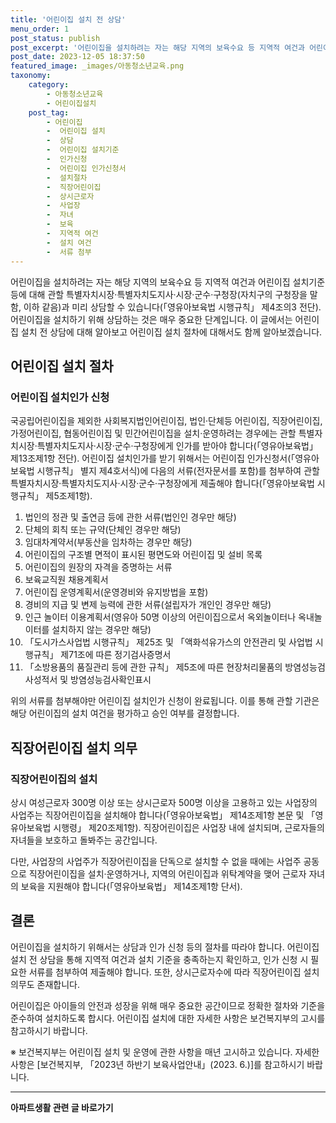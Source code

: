```yaml
---
title: '어린이집 설치 전 상담'
menu_order: 1
post_status: publish
post_excerpt: '어린이집을 설치하려는 자는 해당 지역의 보육수요 등 지역적 여건과 어린이집 설치기준 등에 대해 관할 특별자치시장 특별자치도지사 시장 군수 구청장 자치구의 구청장을 말함, 이하 같음 과 미리 상담할 수 있습니다  영유아보육법 시행규칙  제4조의3 전단 . 어린이집을 설치하기 위해 상담하는 것은 매우 중요한 단계입니다. 이 글에서는 어린이집 설치 전 상담에 대해 알아보고 어린이집 설치 절차에 대해서도 함께 알아보겠습니다.'
post_date: 2023-12-05 18:37:50
featured_image: _images/아동청소년교육.png
taxonomy:
    category:
        - 아동청소년교육
        - 어린이집설치
    post_tag:
        - 어린이집
        -  어린이집 설치
        -  상담
        -  어린이집 설치기준
        -  인가신청
        -  어린이집 인가신청서
        -  설치절차
        -  직장어린이집
        -  상시근로자
        -  사업장
        -  자녀
        -  보육
        -  지역적 여건
        -  설치 여건
        -  서류 첨부
---
```



어린이집을 설치하려는 자는 해당 지역의 보육수요 등 지역적 여건과 어린이집 설치기준 등에 대해 관할 특별자치시장·특별자치도지사·시장·군수·구청장(자치구의 구청장을 말함, 이하 같음)과 미리 상담할 수 있습니다(「영유아보육법 시행규칙」 제4조의3 전단). 어린이집을 설치하기 위해 상담하는 것은 매우 중요한 단계입니다. 이 글에서는 어린이집 설치 전 상담에 대해 알아보고 어린이집 설치 절차에 대해서도 함께 알아보겠습니다.

## 어린이집 설치 절차

### 어린이집 설치인가 신청

국공립어린이집을 제외한 사회복지법인어린이집, 법인·단체등 어린이집, 직장어린이집, 가정어린이집, 협동어린이집 및 민간어린이집을 설치·운영하려는 경우에는 관할 특별자치시장·특별자치도지사·시장·군수·구청장에게 인가를 받아야 합니다(「영유아보육법」 제13조제1항 전단). 어린이집 설치인가를 받기 위해서는 어린이집 인가신청서(「영유아보육법 시행규칙」 별지 제4호서식)에 다음의 서류(전자문서를 포함)를 첨부하여 관할 특별자치시장·특별자치도지사·시장·군수·구청장에게 제출해야 합니다(「영유아보육법 시행규칙」 제5조제1항).

1. 법인의 정관 및 출연금 등에 관한 서류(법인인 경우만 해당)
2. 단체의 회칙 또는 규약(단체인 경우만 해당)
3. 임대차계약서(부동산을 임차하는 경우만 해당)
4. 어린이집의 구조별 면적이 표시된 평면도와 어린이집 및 설비 목록
5. 어린이집의 원장의 자격을 증명하는 서류
6. 보육교직원 채용계획서
7. 어린이집 운영계획서(운영경비와 유지방법을 포함)
8. 경비의 지급 및 변제 능력에 관한 서류(설립자가 개인인 경우만 해당)
9. 인근 놀이터 이용계획서(영유아 50명 이상의 어린이집으로서 옥외놀이터나 옥내놀이터를 설치하지 않는 경우만 해당)
10. 「도시가스사업법 시행규칙」 제25조 및 「액화석유가스의 안전관리 및 사업법 시행규칙」 제71조에 따른 정기검사증명서
11. 「소방용품의 품질관리 등에 관한 규칙」 제5조에 따른 현장처리물품의 방염성능검사성적서 및 방염성능검사확인표시

위의 서류를 첨부해야만 어린이집 설치인가 신청이 완료됩니다. 이를 통해 관할 기관은 해당 어린이집의 설치 여건을 평가하고 승인 여부를 결정합니다.

## 직장어린이집 설치 의무

### 직장어린이집의 설치

상시 여성근로자 300명 이상 또는 상시근로자 500명 이상을 고용하고 있는 사업장의 사업주는 직장어린이집을 설치해야 합니다(「영유아보육법」 제14조제1항 본문 및 「영유아보육법 시행령」 제20조제1항). 직장어린이집은 사업장 내에 설치되며, 근로자들의 자녀들을 보호하고 돌봐주는 공간입니다. 

다만, 사업장의 사업주가 직장어린이집을 단독으로 설치할 수 없을 때에는 사업주 공동으로 직장어린이집을 설치·운영하거나, 지역의 어린이집과 위탁계약을 맺어 근로자 자녀의 보육을 지원해야 합니다(「영유아보육법」 제14조제1항 단서).

## 결론

어린이집을 설치하기 위해서는 상담과 인가 신청 등의 절차를 따라야 합니다. 어린이집 설치 전 상담을 통해 지역적 여건과 설치 기준을 충족하는지 확인하고, 인가 신청 시 필요한 서류를 첨부하여 제출해야 합니다. 또한, 상시근로자수에 따라 직장어린이집 설치 의무도 존재합니다.

어린이집은 아이들의 안전과 성장을 위해 매우 중요한 공간이므로 정확한 절차와 기준을 준수하여 설치하도록 합시다. 어린이집 설치에 대한 자세한 사항은 보건복지부의 고시를 참고하시기 바랍니다.

※ 보건복지부는 어린이집 설치 및 운영에 관한 사항을 매년 고시하고 있습니다. 자세한 사항은 [보건복지부, 「2023년 하반기 보육사업안내」(2023. 6.)]를 참고하시기 바랍니다.
<!-- wp:separator -->
<hr class="wp-block-separator has-alpha-channel-opacity"/>
<!-- /wp:separator -->

<!-- wp:group {"backgroundColor":"base","layout":{"type":"constrained"}} -->
<div class="wp-block-group has-base-background-color has-background"><!-- wp:paragraph {"align":"center","fontSize":"medium"} -->
<p class="has-text-align-center has-large-font-size"><strong>아파트생활 관련 글 바로가기</strong></p>
<!-- /wp:paragraph -->


<!-- wp:latest-posts
{"categories":[{"id":28012,"count":19,"description":"","link":"https://uknowlaw.com/category/%ec%95%84%ed%8c%8c%ed%8a%b8%ec%83%9d%ed%99%9c/","name":"아파트생활","slug":"아파트생활","taxonomy":"category","parent":0,"meta":[],"_links":{"self":[{"href":"https://uknowlaw.com/wp-json/wp/v2/categories/28012"}],"collection":[{"href":"https://uknowlaw.com/wp-json/wp/v2/categories"}],"about":[{"href":"https://uknowlaw.com/wp-json/wp/v2/taxonomies/category"}],"wp:post_type":[{"href":"https://uknowlaw.com/wp-json/wp/v2/posts?categories=28012"}],"curies":[{"name":"wp","href":"https://api.w.org/{rel}","templated":true}]}}],"postsToShow":100,"excerptLength":28,"postLayout":"grid","columns":2,"featuredImageAlign":"left","featuredImageSizeSlug":"large","fontSize":"small"} /--></div>
<!-- /wp:group -->